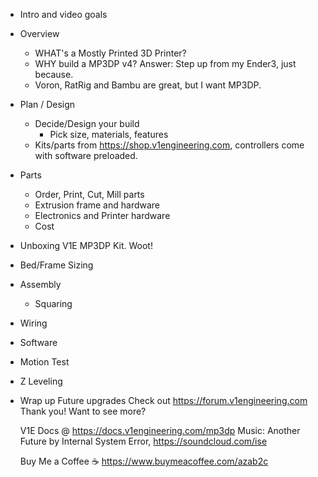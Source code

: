 




- Intro and video goals
- Overview
  - WHAT's a Mostly Printed 3D Printer?
  - WHY build a MP3DP v4? Answer: Step up from my Ender3, just because.
  - Voron, RatRig and Bambu are great, but I want MP3DP.
- Plan / Design
  - Decide/Design your build 
    - Pick size, materials, features
  - Kits/parts from https://shop.v1engineering.com, controllers come with software preloaded.
- Parts
  - Order, Print, Cut, Mill parts
  - Extrusion frame and hardware
  - Electronics and Printer hardware
  - Cost 
- Unboxing V1E MP3DP Kit.  Woot!
- Bed/Frame Sizing
- Assembly
  - Squaring
- Wiring
- Software
- Motion Test
- Z Leveling
- Wrap up
    Future upgrades
    Check out https://forum.v1engineering.com
    Thank you!  Want to see more?
  
  V1E Docs @ https://docs.v1engineering.com/mp3dp
  Music: Another Future by Internal System Error, https://soundcloud.com/ise

  Buy Me a Coffee ☕️ https://www.buymeacoffee.com/azab2c
